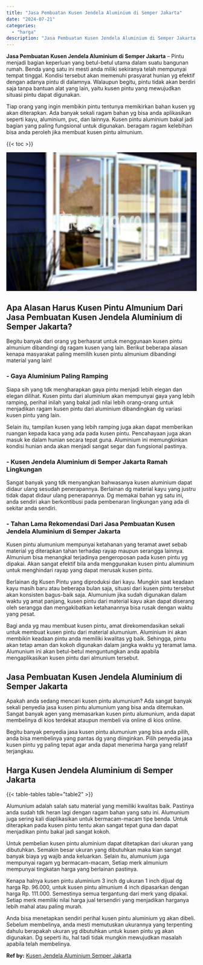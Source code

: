 ```yaml
---
title: "Jasa Pembuatan Kusen Jendela Aluminium di Semper Jakarta"
date: "2024-07-21"
categories: 
  - "harga"
description: "Jasa Pembuatan Kusen Jendela Aluminium di Semper Jakarta. Anda bisa menetapkan sendiri perihal kusen pintu aluminium yg akan dibeli. Sebelum membelinya, anda..."
---
```


**Jasa Pembuatan Kusen Jendela Aluminium di Semper Jakarta** – Pintu menjadi bagian keperluan yang betul-betul utama dalam suatu bangunan rumah. Benda yang satu ini mesti anda miliki sekiranya telah mempunyai tempat tinggal. Kondisi tersebut akan memenuhi prasyarat hunian yg efektif dengan adanya pintu di dalamnya. Walaupun begitu, pintu tidak akan berdiri saja tanpa bantuan alat yang lain, yaitu kusen pintu yang mewujudkan situasi pintu dapat digunakan.

Tiap orang yang ingin membikin pintu tentunya memikirkan bahan kusen yg akan diterapkan. Ada banyak sekali ragam bahan yg bisa anda aplikasikan seperti kayu, aluminium, pvc, dan lainnya. Kusen pintu aluminium bakal jadi bagian yang paling fungsional untuk digunakan. beragam ragam kelebihan bisa anda peroleh jika membuat kusen pintu almunium.

{{< toc >}}

![Jasa Pembuatan Kusen Jendela Aluminium di Semper Jakarta](/images/harga-kusen-jendela-alumunium-19.png)

## Apa Alasan Harus Kusen Pintu Almunium Dari Jasa Pembuatan Kusen Jendela Aluminium di Semper Jakarta?

Begitu banyak dari orang yg berhasrat untuk menggunaan kusen pintu almunium dibandingi dg ragam kusen yang lain. Berikut beberapa alasan kenapa masyarakat paling memilih kusen pintu almunium dibandingi material yang lain!

### \- Gaya Aluminium Paling Ramping

Siapa sih yang tdk mengharapkan gaya pintu menjadi lebih elegan dan elegan dilihat. Kusen pintu dari aluminium akan mempunyai gaya yang lebih ramping, perihal inilah yang bakal jadi nilai lebih orang-orang untuk menjadikan ragam kusen pintu dari aluminium dibandingkan dg variasi kusen pintu yang lain.

Selain itu, tampilan kusen yang lebih ramping juga akan dapat memberikan ruangan kepada kaca yang ada pada kusen pintu. Pencahayaan juga akan masuk ke dalam hunian secara tepat guna. Aluminium ini memungkinkan kondisi hunian anda akan menjadi sangat segar dan fungsional pastinya.

### \- Kusen Jendela Aluminium di Semper Jakarta Ramah Lingkungan

Sangat banyak yang tdk menyangkan bahwasanya kusen aluminium dapat didaur ulang sesudah penerapannya. Berlainan dg material kayu yang justru tidak dapat didaur ulang penerapannya. Dg memakai bahan yg satu ini, anda sendiri akan berkontibusi pada pembenaran lingkungan yang ada di sekitar anda sendiri.

### \- Tahan Lama Rekomendasi Dari Jasa Pembuatan Kusen Jendela Aluminium di Semper Jakarta

Kusen pintu alumunium mempunyai ketahanan yang teramat awet sebab material yg diterapkan tahan terhadap rayap maupun serangga lainnya. Almunium bisa menangkal terjadinya pengeroposan pada kusen pintu yg dipakai. Akan sangat efektif bila anda menggunakan kusen pintu aluminium untuk menghindari rayap yang dapat merusak kusen pintu.

Berlainan dg Kusen Pintu yang diproduksi dari kayu. Mungkin saat keadaan kayu masih baru atau beberapa bulan saja, situasi dari kusen pintu tersebut akan konsisten bagus-baik saja. Alumunium jika sudah digunakan dalam waktu yg amat panjang, kusen pintu dari material kayu akan dapat diserang oleh serangga dan mengakibatkan ketahanannya bisa rusak dengan waktu yang pesat.

Bagi anda yg mau membuat kusen pintu, amat direkomendasikan sekali untuk membuat kusen pintu dari material alumunium. Aluminium ini akan membikin keadaan pintu anda memiliki kwalitas yg baik. Sehingga, pintu akan tetap aman dan kokoh digunakan dalam jangka waktu yg teramat lama. Alumunium ini akan betul-betul menguntungkan anda apabila mengaplikasikan kusen pintu dari almunium tersebut.

## Jasa Pembuatan Kusen Jendela Aluminium di Semper Jakarta

Apakah anda sedang mencari kusen pintu alumunium? Ada sangat banyak sekali penyedia jasa kusen pintu alumunium yang bisa anda ditemukan. Sangat banyak agen yang memasarkan kusen pintu alumunium, anda dapat membelinya di kios terdekat ataupun membeli via online di kios online.

Begitu banyak penyedia jasa kusen pintu alumunium yang bisa anda pilih, anda bisa membelinya yang pantas dg yang diinginkan. Pilih penyedia jasa kusen pintu yg paling tepat agar anda dapat menerima harga yang relatif terjangkau.

## Harga Kusen Jendela Aluminium di Semper Jakarta

{{< table-tables table="table2" >}}

Alumunium adalah salah satu material yang memiliki kwalitas baik. Pastinya anda sudah tdk heran lagi dengan ragam bahan yang satu ini. Alumunium juga sering kali diaplikasikan untuk bermacam-macam tipe benda. Untuk diterapkan pada kusen pintu tentu akan sangat tepat guna dan dapat menjadikan pintu bakal jadi sangat kokoh.

Untuk pembelian kusen pintu aluminium dapat ditetapkan dari ukuran yang dibutuhkan. Semakin besar ukuran yang dibutuhkan maka kian sangat banyak biaya yg wajib anda keluarkan. Selain itu, alumunium juga mempunyai ragam yg bermacam-macam, Setiap merk almunium mempunyai tingkatan harga yang berlainan pastinya.

Kenapa halnya kusen pintu aluminium 3 inch dg ukuran 1 inch dijual dg harga Rp. 96.000, untuk kusen pintu almunium 4 inch dipasarkan dengan harga Rp. 111.000. Semestinya semua tergantung dari merk yang dipakai. Setiap merk memiliki nilai harga jual tersendiri yang menjadikan harganya lebih mahal atau paling murah.

Anda bisa menetapkan sendiri perihal kusen pintu aluminium yg akan dibeli. Sebelum membelinya, anda mesti memutuskan ukurannya yang terpenting dahulu berapakah ukuran yg dibutuhkan untuk kusen pintu yg akan digunakan. Dg seperti itu, hal tadi tidak mungkin mewujudkan masalah apabila telah membelinya.

**Ref by:** [Kusen Jendela Aluminium Semper Jakarta](https://id.wikipedia.org/wiki/Kusen)
